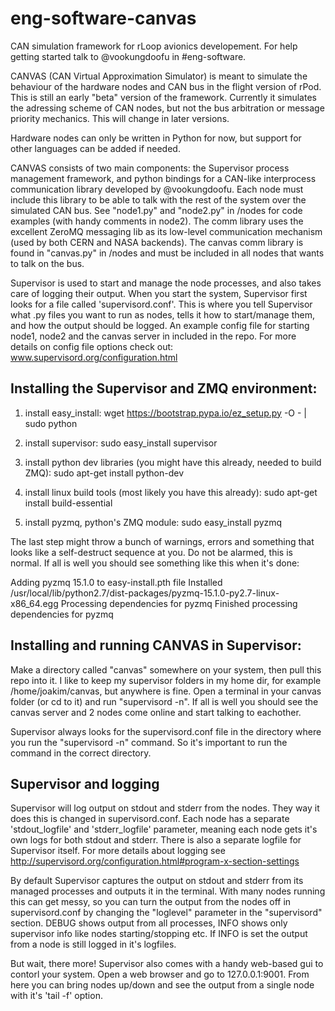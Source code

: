 # eng-software-canvas
CAN simulation framework for rLoop avionics developement.
For help getting started talk to @vookungdoofu in #eng-software.


CANVAS (CAN Virtual Approximation Simulator) is meant to simulate the behaviour of the hardware nodes and CAN bus in the flight version of rPod. This is still an early "beta" version of the framework. Currently it simulates the adressing scheme of CAN nodes, but not the bus arbitration or message priority mechanics. This will change in later versions.


Hardware nodes can only be written in Python for now, but support for other languages can be added if needed.


CANVAS consists of two main components: the Supervisor process management framework, and python bindings for a CAN-like interprocess communication library developed by @vookungdoofu. Each node must include this library to be able to talk with the rest of the system over the simulated CAN bus. See "node1.py" and "node2.py" in /nodes for code examples (with handy comments in node2). The comm library uses the excellent ZeroMQ messaging lib as its low-level communication mechanism (used by both CERN and NASA backends). The canvas comm library is found in "canvas.py" in /nodes and must be included in all nodes that wants to talk on the bus. 

Supervisor is used to start and manage the node processes, and also takes care of logging their output. When you start the system, Supervisor first looks for a file called 'supervisord.conf'. This is where you tell Supervisor what .py files you want to run as nodes, tells it how to start/manage them, and how the output should be logged. An example config file for starting node1, node2 and the canvas server in included in the repo. For more details on config file options check out: www.supervisord.org/configuration.html


## Installing the Supervisor and ZMQ environment:

1. install easy_install:
wget https://bootstrap.pypa.io/ez_setup.py -O - | sudo python

2. install supervisor:
sudo easy_install supervisor

3. install python dev libraries (you might have this already, needed to build ZMQ):
sudo apt-get install python-dev

4. install linux build tools (most likely you have this already):
sudo apt-get install build-essential

5. install pyzmq, python's ZMQ module:
sudo easy_install pyzmq

The last step might throw a bunch of warnings, errors and something that looks like a self-destruct sequence at you. Do not be alarmed, this is normal.
If all is well you should see something like this when it's done:

Adding pyzmq 15.1.0 to easy-install.pth file
Installed /usr/local/lib/python2.7/dist-packages/pyzmq-15.1.0-py2.7-linux-x86_64.egg
Processing dependencies for pyzmq
Finished processing dependencies for pyzmq

## Installing and running CANVAS in Supervisor:

Make a directory called "canvas" somewhere on your system, then pull this repo into it. I like to keep my supervisor folders in my home dir, for example /home/joakim/canvas, but anywhere is fine. Open a terminal in your canvas folder (or cd to it) and run "supervisord -n". If all is well you should see the canvas server and 2 nodes come online and start talking to eachother.

Supervisor always looks for the supervisord.conf file in the directory where you run the "supervisord -n" command. So it's important to run the command in the correct directory. 

## Supervisor and logging

Supervisor will log output on stdout and stderr from the nodes. They way it does this is changed in supervisord.conf. Each node has a separate 'stdout_logfile' and 'stderr_logfile' parameter, meaning each node gets it's own logs for both stdout and stderr. There is also a separate logfile for Supervisor itself. For more details about logging see http://supervisord.org/configuration.html#program-x-section-settings

By default Supervisor captures the output on stdout and stderr from its managed processes and outputs it in the terminal. With many nodes running this can get messy, so you can turn the output from the nodes off in supervisord.conf by changing the "loglevel" parameter in the "supervisord" section. DEBUG shows output from all processes, INFO shows only supervisor info like nodes starting/stopping etc. If INFO is set the output from a node is still logged in it's logfiles.

But wait, there more! Supervisor also comes with a handy web-based gui to contorl your system. Open a web browser and go to 127.0.0.1:9001. From here you can bring nodes up/down and see the output from a single node with it's 'tail -f' option.
